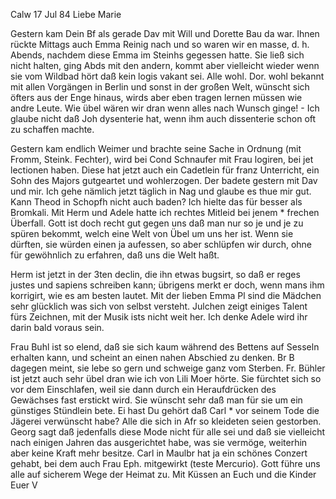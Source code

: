  Calw 17 Jul 84
Liebe Marie

Gestern kam Dein Bf als gerade Dav mit Will und Dorette Bau da war. Ihnen rückte Mittags auch Emma Reinig nach und so waren wir en masse, d. h. Abends, nachdem diese Emma im Steinhs gegessen hatte. Sie ließ sich nicht halten, ging Abds mit den andern, kommt aber vielleicht wieder wenn sie vom Wildbad hört daß kein logis vakant sei. Alle wohl. Dor. wohl bekannt mit allen Vorgängen in Berlin und sonst in der großen Welt, wünscht sich öfters aus der Enge hinaus, wirds aber eben tragen lernen müssen wie andre Leute. Wie übel wären wir dran wenn alles nach Wunsch ginge! - Ich glaube nicht daß Joh dysenterie hat, wenn ihm auch dissenterie schon oft zu schaffen machte.

Gestern kam endlich Weimer und brachte seine Sache in Ordnung (mit Fromm, Steink. Fechter), wird bei Cond Schnaufer mit Frau logiren, bei jet lectionen haben. Diese hat jetzt auch ein Cadetlein für franz Unterricht, ein Sohn des Majors gutgeartet und wohlerzogen. Der badete gestern mit Dav und mir. Ich gehe nämlich jetzt täglich in Nag und glaube es thue mir gut. Kann Theod in Schopfh nicht auch baden? Ich hielte das für besser als Bromkali. Mit Herm und Adele hatte ich rechtes Mitleid bei jenem <??>* frechen Überfall. Gott ist doch recht gut gegen uns daß man nur so je und je zu spüren bekommt, welch eine Welt von Übel um uns her ist. Wenn sie dürften, sie würden einen ja aufessen, so aber schlüpfen wir durch, ohne für gewöhnlich zu erfahren, daß uns die Welt haßt.

Herm ist jetzt in der 3ten declin, die ihn etwas bugsirt, so daß er reges justes und sapiens schreiben kann; übrigens merkt er doch, wenn mans ihm korrigirt, wie es am besten lautet. Mit der lieben Emma Pl sind die Mädchen sehr glücklich was sich von selbst versteht. Julchen zeigt einiges Talent fürs Zeichnen, mit der Musik ists nicht weit her. Ich denke Adele wird ihr darin bald voraus sein.

Frau Buhl ist so elend, daß sie sich kaum während des Bettens auf Sesseln erhalten kann, und scheint an einen nahen Abschied zu denken. Br B dagegen meint, sie lebe so gern und schweige ganz vom Sterben. Fr. Bühler ist jetzt auch sehr übel dran wie ich von Lili Moer hörte. Sie fürchtet sich so vor dem Einschlafen, weil sie dann durch ein Heraufdrücken des Gewächses fast erstickt wird. Sie wünscht sehr daß man für sie um ein günstiges Stündlein bete. Ei hast Du gehört daß Carl <Weigle>* vor seinem Tode die Jägerei verwünscht habe? Alle die sich in Afr so kleideten seien gestorben. Georg sagt daß jedenfalls diese Mode nicht für alle sei und daß sie vielleicht nach einigen Jahren das ausgerichtet habe, was sie vermöge, weiterhin aber keine Kraft mehr besitze. Carl in Maulbr hat ja ein schönes Conzert gehabt, bei dem auch Frau Eph. mitgewirkt (teste Mercurio). Gott führe uns alle auf sicherem Wege der Heimat zu. Mit Küssen an Euch und die Kinder  Euer V
